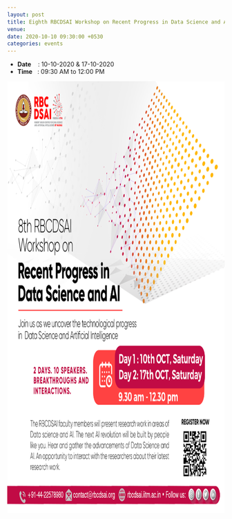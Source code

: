 ```yaml
---
layout: post
title: Eighth RBCDSAI Workshop on Recent Progress in Data Science and AI
venue: 
date: 2020-10-10 09:30:00 +0530
categories: events
---
```


<ul class="mb-5">
        <li><b>Date</b>&nbsp;&nbsp;&nbsp;  : 10-10-2020 & 17-10-2020</li>
        <li><b>Time</b>&nbsp;&nbsp; : 09:30 AM to 12:00 PM </li>
</ul>

<a href="https://sites.google.com/view/rbcdsai-workshop/home"><img src="/images/Eighth_workshop_Poster_1.png" style="width:1000px;height:1000px;"></a>

   




